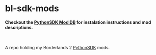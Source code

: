 # bl-sdk-mods

#### Checkout the [PythonSDK Mod DB](https://bl-sdk.github.io/) for instalation instructions and mod descriptions.

&nbsp;

A repo holding my Borderlands 2 [PythonSDK](https://github.com/bl-sdk/PythonSDK) mods.

